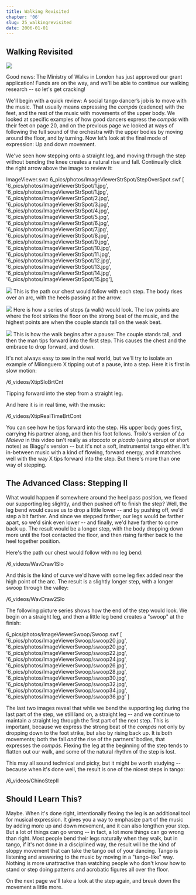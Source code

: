 ```yaml
---
title: Walking Revisited
chapter: '06'
slug: 25_walkingrevisited
date: 2006-01-01
---
```


## Walking Revisited

![](/6_pics/photos/SillyWalkFig2.jpg)

Good news: The Ministry of Walks in London has just approved our grant application! Funds are on the way, and we'll be able to continue our walking research -- so let's get cracking!

We'll begin with a quick review:  A social tango dancer’s job is to move with the music. That usually means expressing the _compás_ (cadence) with the feet, and the rest of the music with movements of the upper body. We looked at specific examples of how good dancers express the _compás_ with their feet on page 20, and on the previous page we looked at ways of following the full sound of the orchestra with the upper bodies  by moving around the floor, and by turning. Now let’s look at the final mode of expression: Up and down movement.

We've seen how stepping onto a straight leg, and moving through the step without bending the knee creates a natural rise and fall. Continually click the right arrow above the image to review it:

ImageViewer.swc
6_pics/photos/ImageViewerStrSpot/StepOverSpot.swf
[
  '6_pics/photos/ImageViewerStrSpot/1.jpg',
  '6_pics/photos/ImageViewerStrSpot/1.jpg',
  '6_pics/photos/ImageViewerStrSpot/2.jpg',
  '6_pics/photos/ImageViewerStrSpot/3.jpg',
  '6_pics/photos/ImageViewerStrSpot/4.jpg',
  '6_pics/photos/ImageViewerStrSpot/5.jpg',
  '6_pics/photos/ImageViewerStrSpot/6.jpg',
  '6_pics/photos/ImageViewerStrSpot/7.jpg',
  '6_pics/photos/ImageViewerStrSpot/8.jpg',
  '6_pics/photos/ImageViewerStrSpot/9.jpg',
  '6_pics/photos/ImageViewerStrSpot/10.jpg',
  '6_pics/photos/ImageViewerStrSpot/11.jpg',
  '6_pics/photos/ImageViewerStrSpot/12.jpg',
  '6_pics/photos/ImageViewerStrSpot/13.jpg',
  '6_pics/photos/ImageViewerStrSpot/14.jpg',
  '6_pics/photos/ImageViewerStrSpot/15.jpg'],


![](/6_pics/photos/26WalkRevisit/1arc.jpg)
This is the path our chest would follow with each step.
The body rises over an arc, with the heels passing at the arrow.


![](/6_pics/photos/26WalkRevisit/3arcs.jpg)
Here is how a series of steps (a walk) would look. The low points are where
the foot strikes the floor on the strong beat of the music, and the highest
points are when the couple stands tall on the weak beat.


![](/6_pics/photos/26WalkRevisit/halfarc1.jpg)
This is how the walk begins after a pause:  The couple stands tall, and then
the man tips forward into the first step. This causes the chest and
the embrace to drop forward, and down.


It's not always easy to see in the real world, but we'll try to isolate an example of Milonguero X tipping out of a pause, into a step. Here it is first in slow motion:

/6_videos/XtipSloBrtCnt

Tipping forward into the step from a straight leg.

And here it is in real time, with the music:

/6_videos/XtipRealTimeBrtCont

You can see how he tips forward into the step. His upper body goes first, carrying his partner along, and then his foot follows. Troilo's version of _La Maleva_ in this video isn't really as _staccato_ or _picado_ (using abrupt or short notes) as Biaggi's version -- but it's not a soft, instrumental tango either. It's in-between music with a kind of flowing, forward energy, and it matches well with the way X tips forward into the step. But there's more than one way of stepping.

## The Advanced Class:  Stepping II

What would happen if somewhere around the heel pass position, we flexed our supporting leg slightly, and then pushed off to finish the step? Well, the leg bend would cause us to drop a little lower -- and by pushing off, we'd step a bit farther. And since we stepped farther, our legs would be farther apart, so we'd sink even lower -- and finally, we'd have farther to come back up. The result would be a longer step, with the body dropping down more until the foot contacted the floor, and then rising farther back to the heel together position.

Here's the path our chest would follow with no leg bend:

/6_videos/WavDraw1Slo

And this is the kind of curve we'd have with some leg flex added near the high point of the arc. The result is a slightly longer step, with a longer swoop through the valley:

/6_videos/WavDraw2Slo

The following picture series shows how the end of the step would look. We begin on a straight leg, and then a little leg bend creates a "swoop" at the finish:

6_pics/photos/ImageViewerSwoop/Swoop.swf
[
  '6_pics/photos/ImageViewerSwoop/swoop20.jpg',
  '6_pics/photos/ImageViewerSwoop/swoop20.jpg',
  '6_pics/photos/ImageViewerSwoop/swoop22.jpg',
  '6_pics/photos/ImageViewerSwoop/swoop24.jpg',
  '6_pics/photos/ImageViewerSwoop/swoop26.jpg',
  '6_pics/photos/ImageViewerSwoop/swoop28.jpg',
  '6_pics/photos/ImageViewerSwoop/swoop30.jpg',
  '6_pics/photos/ImageViewerSwoop/swoop32.jpg',
  '6_pics/photos/ImageViewerSwoop/swoop34.jpg',
  '6_pics/photos/ImageViewerSwoop/swoop36.jpg'
]

The last two images reveal that while we bend the supporting leg during the last part of the step, we still land on, a straight leg -- and we continue to maintain a straight leg through the first part of the next step. This is important, because we express the strong beat of the _compás_ not only by dropping down to the foot strike, but also by rising back up. It is both movements; both the fall _and_ the rise of the partners' bodies, that expresses the _compás_. Flexing the leg at the beginning of the step tends to flatten out our walk, and some of the natural rhythm of the step is lost.

This may all sound technical and picky, but it might be worth studying -- because when it's done well, the result is one of the nicest steps in tango:

/6_videos/ChinoStepII

## Should I Learn This?

Maybe. When it's done right, intentionally flexing the leg is an additional tool for musical expression. It gives you a way to emphasize part of the music by adding more up and down movement, and it can also lengthen your step. But a lot of things can go wrong -- in fact, a lot more things can go wrong than right. Most people bend their legs naturally when they walk, but in tango, if it's not done in a disciplined way, the result will be the kind of sloppy movement that can take the tango out of your dancing. Tango is listening and answering to the music by moving in a "tango-like" way. Nothing is more unattractive than watching people who don't know how to stand or step doing patterns and acrobatic figures all over the floor.

On the next page we'll take a look at the step again, and break down the movement a little more.
